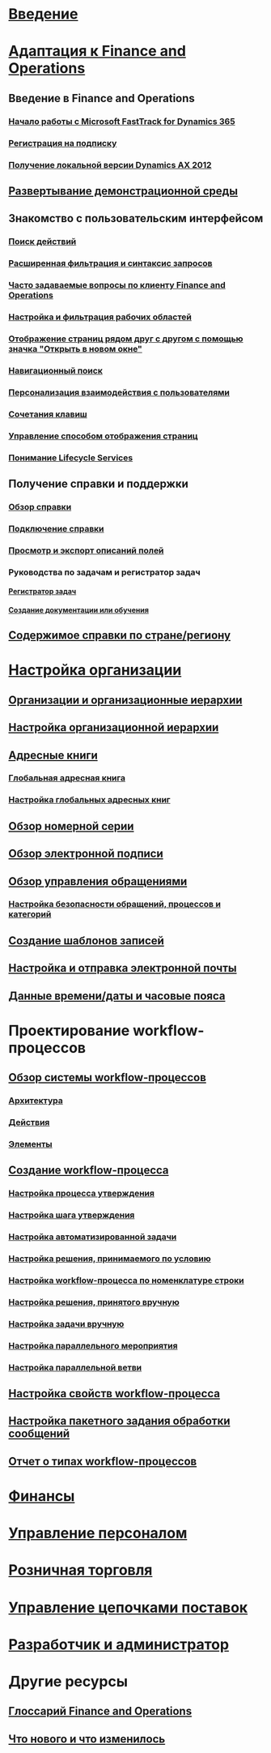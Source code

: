 # [Введение](index.md)

# [Адаптация к Finance and Operations](get-started/onboarding-home.md)
## Введение в Finance and Operations
### [Начало работы с Microsoft FastTrack for Dynamics 365](get-started/fasttrack-dynamics-365-overview.md)
### [Регистрация на подписку](/dynamics365/unified-operations/dev-itpro/dev-tools/sign-up-preview-subscription?toc=/dynamics365/unified-operations/fin-and-ops/toc.json)
### [Получение локальной версии Dynamics AX 2012](/dynamics365/unified-operations/dev-itpro/deployment/csp-download-customersource?toc=/dynamics365/unified-operations/fin-and-ops/toc.json)
## [Развертывание демонстрационной среды](/dynamics365/unified-operations/dev-itpro/deployment/deploy-demo-environment?toc=/dynamics365/unified-operations/fin-and-ops/toc.json)

## Знакомство с пользовательским интерфейсом
### [Поиск действий](get-started/action-search.md)
### [Расширенная фильтрация и синтаксис запросов](get-started/advanced-filtering-query-options.md)
### [Часто задаваемые вопросы по клиенту Finance and Operations](get-started/client-faq.md)
### [Настройка и фильтрация рабочих областей](get-started/configure-filter-workspaces.md)
### [Отображение страниц рядом друг с другом с помощью значка "Открыть в новом окне"](get-started/display-pages-side-by-side.md)
### [Навигационный поиск](get-started/navigation-search.md)
### [Персонализация взаимодействия с пользователями](get-started/personalize-user-experience.md)
### [Сочетания клавиш](get-started/shortcut-keys.md)
### [Управление способом отображения страниц](get-started/window-management.md)
### [Понимание Lifecycle Services](/dynamics365/unified-operations/dev-itpro/lifecycle-services/lcs-works-lcs?toc=/dynamics365/unified-operations/fin-and-ops/toc.json)

## Получение справки и поддержки
### [Обзор справки](/dynamics365/unified-operations/dev-itpro/get-started/help-overview?toc=/dynamics365/unified-operations/fin-and-ops/toc.json)
### [Подключение справки](/dynamics365/unified-operations/dev-itpro/get-started/help-connect?toc=/dynamics365/unified-operations/fin-and-ops/toc.json)
### [Просмотр и экспорт описаний полей](get-started/view-export-field-descriptions.md)

### Руководства по задачам и регистратор задач
#### [Регистратор задач](/dynamics365/unified-operations/dev-itpro/user-interface/task-recorder?toc=/dynamics365/unified-operations/fin-and-ops/toc.json)
#### [Создание документации или обучения](/dynamics365/unified-operations/dev-itpro/user-interface/task-recorder?toc=/dynamics365/unified-operations/fin-and-ops/toc.json)

## [Содержимое справки по стране/региону](/dynamics365/unified-operations/dev-itpro/lcs-solutions/country-region?toc=/dynamics365/unified-operations/fin-and-ops/toc.json)

# [Настройка организации](organization-administration/organization-administration-home-page.md)
## [Организации и организационные иерархии](organization-administration/organizations-organizational-hierarchies.md)
## [Настройка организационной иерархии](organization-administration/plan-organizational-hierarchy.md)
## [Адресные книги](organization-administration/qa-address-books.md)
### [Глобальная адресная книга](organization-administration/overview-global-address-book.md)
### [Настройка глобальных адресных книг](organization-administration/plan-configuration-global-address-book-additional-address-books.md)
## [Обзор номерной серии](organization-administration/number-sequence-overview.md)
## [Обзор электронной подписи](organization-administration/electronic-signature-overview.md)
## [Обзор управления обращениями](organization-administration/cases.md)
### [Настройка безопасности обращений, процессов и категорий](organization-administration/plan-case-management.md)
## [Создание шаблонов записей](organization-administration/record-templates.md)
## [Настройка и отправка электронной почты](organization-administration/configure-email.md)
## [Данные времени/даты и часовые пояса](organization-administration/date-time-zones.md)

# Проектирование workflow-процессов
## [Обзор системы workflow-процессов](organization-administration/overview-workflow-system.md)
### [Архитектура](organization-administration/workflow-system-architecture.md)
### [Действия](organization-administration/workflow-actions.md)
### [Элементы](organization-administration/workflow-elements.md)
## [Создание workflow-процесса](organization-administration/create-workflow.md)
### [Настройка процесса утверждения](organization-administration/configure-approval-process-workflow.md)
### [Настройка шага утверждения](organization-administration/configure-approval-step-workflow.md)
### [Настройка автоматизированной задачи](organization-administration/configure-automated-task-workflow.md)
### [Настройка решения, принимаемого по условию](organization-administration/configure-conditional-decision-workflow.md)
### [Настройка workflow-процесса по номенклатуре строки](organization-administration/configure-line-item-workflow.md)
### [Настройка решения, принятого вручную](organization-administration/configure-manual-decision-workflow.md)
### [Настройка задачи вручную](organization-administration/configure-manual-task-workflow.md)
### [Настройка параллельного мероприятия](organization-administration/configure-parallel-activity-workflow.md)
### [Настройка параллельной ветви](organization-administration/configure-parallel-branch-workflow.md)
## [Настройка свойств workflow-процесса](organization-administration/configure-workflow-properties.md)
## [Настройка пакетного задания обработки сообщений](organization-administration/workflow-batch-job-critical.md)
## [Отчет о типах workflow-процессов](organization-administration/workflow-types-report.md)

# [Финансы](/dynamics365/unified-operations/financials/index)

# [Управление персоналом](/dynamics365/unified-operations/talent/index)

# [Розничная торговля](/dynamics365/unified-operations/retail/index)

# [Управление цепочками поставок](/dynamics365/unified-operations/supply-chain/index)

# [Разработчик и администратор](/dynamics365/unified-operations/dev-itpro/index)

# Другие ресурсы
## [Глоссарий Finance and Operations](get-started/glossary.md)
## [Что нового и что изменилось](/dynamics365/unified-operations/dev-itpro/get-started/whats-new-changed?toc=/dynamics365/unified-operations/fin-and-ops/toc.json)

